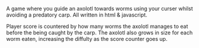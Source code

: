 A game where you guide an axolotl towards worms using your curser whilst avoiding a predatory carp. All written in html & javascript.

Player score is countered by how many worms the axolotl manages to eat before the being caught by the carp. The axolotl also grows in size for each worm eaten, increasing the diffulty as the score counter goes up.
